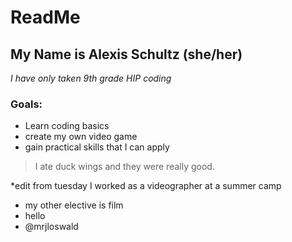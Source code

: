 # ReadMe
## My Name is Alexis Schultz (she/her)
*I have only taken 9th grade HIP coding*
### Goals:
- Learn coding basics
- create my own video game
- gain practical skills that I can apply
> I ate duck wings and they were really good. 

*edit from tuesday 
I worked as a videographer at a summer camp
- my other elective is film 
- hello
- @mrjloswald
